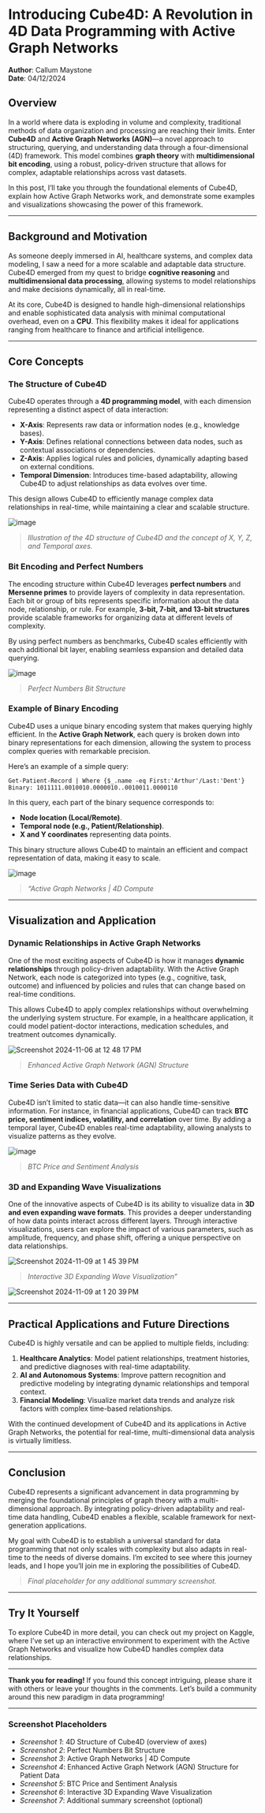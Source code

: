 # Introducing Cube4D: A Revolution in 4D Data Programming with Active Graph Networks

**Author**: Callum Maystone  
**Date**: 04/12/2024

## Overview

In a world where data is exploding in volume and complexity, traditional methods of data organization and processing are reaching their limits. Enter **Cube4D** and **Active Graph Networks (AGN)**—a novel approach to structuring, querying, and understanding data through a four-dimensional (4D) framework. This model combines **graph theory** with **multidimensional bit encoding**, using a robust, policy-driven structure that allows for complex, adaptable relationships across vast datasets.

In this post, I’ll take you through the foundational elements of Cube4D, explain how Active Graph Networks work, and demonstrate some examples and visualizations showcasing the power of this framework.

---

## Background and Motivation

As someone deeply immersed in AI, healthcare systems, and complex data modeling, I saw a need for a more scalable and adaptable data structure. Cube4D emerged from my quest to bridge **cognitive reasoning** and **multidimensional data processing**, allowing systems to model relationships and make decisions dynamically, all in real-time.

At its core, Cube4D is designed to handle high-dimensional relationships and enable sophisticated data analysis with minimal computational overhead, even on a **CPU**. This flexibility makes it ideal for applications ranging from healthcare to finance and artificial intelligence.

---

## Core Concepts

### The Structure of Cube4D

Cube4D operates through a **4D programming model**, with each dimension representing a distinct aspect of data interaction:

- **X-Axis**: Represents raw data or information nodes (e.g., knowledge bases).
- **Y-Axis**: Defines relational connections between data nodes, such as contextual associations or dependencies.
- **Z-Axis**: Applies logical rules and policies, dynamically adapting based on external conditions.
- **Temporal Dimension**: Introduces time-based adaptability, allowing Cube4D to adjust relationships as data evolves over time.

This design allows Cube4D to efficiently manage complex data relationships in real-time, while maintaining a clear and scalable structure.

![image](https://github.com/user-attachments/assets/3fa0cba8-a9bd-4b72-9d3d-3fa7a08ac9d8)


> *Illustration of the 4D structure of Cube4D and the concept of X, Y, Z, and Temporal axes.*


### Bit Encoding and Perfect Numbers

The encoding structure within Cube4D leverages **perfect numbers** and **Mersenne primes** to provide layers of complexity in data representation. Each bit or group of bits represents specific information about the data node, relationship, or rule. For example, **3-bit, 7-bit, and 13-bit structures** provide scalable frameworks for organizing data at different levels of complexity.

By using perfect numbers as benchmarks, Cube4D scales efficiently with each additional bit layer, enabling seamless expansion and detailed data querying.


![image](https://github.com/user-attachments/assets/898a128d-3c96-441d-93c2-26f1d11784a8)

> *Perfect Numbers Bit Structure*

### Example of Binary Encoding

Cube4D uses a unique binary encoding system that makes querying highly efficient. In the **Active Graph Network**, each query is broken down into binary representations for each dimension, allowing the system to process complex queries with remarkable precision.

Here’s an example of a simple query:

```plaintext
Get-Patient-Record | Where {$_.name -eq First:'Arthur'/Last:'Dent'}
Binary: 1011111.0010010.0000010..0010011.0000110
```

In this query, each part of the binary sequence corresponds to:
- **Node location (Local/Remote)**.
- **Temporal node (e.g., Patient/Relationship)**.
- **X and Y coordinates** representing data points.

This binary structure allows Cube4D to maintain an efficient and compact representation of data, making it easy to scale.

![image](https://github.com/user-attachments/assets/ea0decc5-ab18-47a0-a497-8053663060a7)

> *“Active Graph Networks | 4D Compute*

---

## Visualization and Application

### Dynamic Relationships in Active Graph Networks

One of the most exciting aspects of Cube4D is how it manages **dynamic relationships** through policy-driven adaptability. With the Active Graph Network, each node is categorized into types (e.g., cognitive, task, outcome) and influenced by policies and rules that can change based on real-time conditions.

This allows Cube4D to apply complex relationships without overwhelming the underlying system structure. For example, in a healthcare application, it could model patient-doctor interactions, medication schedules, and treatment outcomes dynamically.

![Screenshot 2024-11-06 at 12 48 17 PM](https://github.com/user-attachments/assets/ba1e2e5a-4c3d-4f43-9a0f-2e6fb5039bee)

> *Enhanced Active Graph Network (AGN) Structure*

### Time Series Data with Cube4D

Cube4D isn’t limited to static data—it can also handle time-sensitive information. For instance, in financial applications, Cube4D can track **BTC price, sentiment indices, volatility, and correlation** over time. By adding a temporal layer, Cube4D enables real-time adaptability, allowing analysts to visualize patterns as they evolve.

![image](https://github.com/user-attachments/assets/89c120d3-1935-4ae7-824c-01082720a1c1)

> *BTC Price and Sentiment Analysis*

### 3D and Expanding Wave Visualizations

One of the innovative aspects of Cube4D is its ability to visualize data in **3D and even expanding wave formats**. This provides a deeper understanding of how data points interact across different layers. Through interactive visualizations, users can explore the impact of various parameters, such as amplitude, frequency, and phase shift, offering a unique perspective on data relationships.

![Screenshot 2024-11-09 at 1 45 39 PM](https://github.com/user-attachments/assets/fd253e86-be8a-4bab-8dac-0fbd9b93bd5c)

> *Interactive 3D Expanding Wave Visualization”*

![Screenshot 2024-11-09 at 1 20 39 PM](https://github.com/user-attachments/assets/362246f5-5d46-441c-ad71-6be0dfd58224)


---

## Practical Applications and Future Directions

Cube4D is highly versatile and can be applied to multiple fields, including:

1. **Healthcare Analytics**: Model patient relationships, treatment histories, and predictive diagnoses with real-time adaptability.
2. **AI and Autonomous Systems**: Improve pattern recognition and predictive modeling by integrating dynamic relationships and temporal context.
3. **Financial Modeling**: Visualize market data trends and analyze risk factors with complex time-based relationships.

With the continued development of Cube4D and its applications in Active Graph Networks, the potential for real-time, multi-dimensional data analysis is virtually limitless.

---

## Conclusion

Cube4D represents a significant advancement in data programming by merging the foundational principles of graph theory with a multi-dimensional approach. By integrating policy-driven adaptability and real-time data handling, Cube4D enables a flexible, scalable framework for next-generation applications.

My goal with Cube4D is to establish a universal standard for data programming that not only scales with complexity but also adapts in real-time to the needs of diverse domains. I’m excited to see where this journey leads, and I hope you’ll join me in exploring the possibilities of Cube4D.

> *Final placeholder for any additional summary screenshot.*

---

## Try It Yourself

To explore Cube4D in more detail, you can check out my project on Kaggle, where I’ve set up an interactive environment to experiment with the Active Graph Networks and visualize how Cube4D handles complex data relationships.

---

**Thank you for reading!** If you found this concept intriguing, please share it with others or leave your thoughts in the comments. Let’s build a community around this new paradigm in data programming!

---

### Screenshot Placeholders
- *Screenshot 1*: 4D Structure of Cube4D (overview of axes)
- *Screenshot 2*: Perfect Numbers Bit Structure
- *Screenshot 3*: Active Graph Networks | 4D Compute
- *Screenshot 4*: Enhanced Active Graph Network (AGN) Structure for Patient Data
- *Screenshot 5*: BTC Price and Sentiment Analysis
- *Screenshot 6*: Interactive 3D Expanding Wave Visualization
- *Screenshot 7*: Additional summary screenshot (optional)
